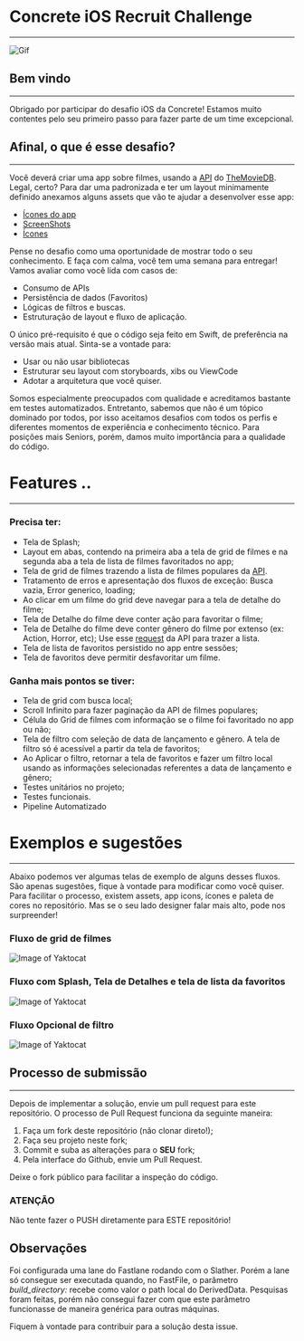 # Concrete iOS Recruit Challenge

---

![Gif](assets/Logo-animado-1.gif)

## Bem vindo

---

Obrigado por participar do desafio iOS da Concrete! Estamos muito contentes pelo seu primeiro passo para fazer parte de um time excepcional.

## Afinal, o que é esse desafio?

---

Você deverá criar uma app sobre filmes, usando a [API](https://developers.themoviedb.org/3/getting-started/introduction) do [TheMovieDB](https://www.themoviedb.org/?language=en). Legal, certo? Para dar uma padronizada e ter um layout minimamente definido anexamos alguns assets que vão te ajudar a desenvolver esse app:

- [Ícones do app](assets/appIcons)
- [ScreenShots](assets/screenshots)
- [Ícones](assets/icons)

Pense no desafio como uma oportunidade de mostrar todo o seu conhecimento. E faça com calma, você tem uma semana para entregar!
Vamos avaliar como você lida com casos de:

- Consumo de APIs
- Persistência de dados (Favoritos)
- Lógicas de filtros e buscas.
- Estruturação de layout e fluxo de aplicação.

O único pré-requisito é que o código seja feito em Swift, de preferência na versão mais atual. Sinta-se a vontade para:

- Usar ou não usar bibliotecas
- Estruturar seu layout com storyboards, xibs ou ViewCode
- Adotar a arquitetura que você quiser.

Somos especialmente preocupados com qualidade e acreditamos bastante em testes automatizados. Entretanto, sabemos que não é um tópico dominado por todos, por isso aceitamos desafios com todos os perfis e diferentes momentos de experiência e conhecimento técnico.
Para posições mais Seniors, porém, damos muito importância para a qualidade do código.

# Features ..

---

### Precisa ter:

- Tela de Splash;
- Layout em abas, contendo na primeira aba a tela de grid de filmes e na segunda aba a tela de lista de filmes favoritados no app;
- Tela de grid de filmes trazendo a lista de filmes populares da [API](https://developers.themoviedb.org/3/movies/get-popular-movies).
- Tratamento de erros e apresentação dos fluxos de exceção: Busca vazia, Error generico, loading;
- Ao clicar em um filme do grid deve navegar para a tela de detalhe do filme;
- Tela de Detalhe do filme deve conter ação para favoritar o filme;
- Tela de Detalhe do filme deve conter gênero do filme por extenso (ex: Action, Horror, etc); Use esse [request](https://developers.themoviedb.org/3/genres/get-movie-list) da API para trazer a lista.
- Tela de lista de favoritos persistido no app entre sessões;
- Tela de favoritos deve permitir desfavoritar um filme.

### Ganha mais pontos se tiver:

- Tela de grid com busca local;
- Scroll Infinito para fazer paginação da API de filmes populares;
- Célula do Grid de filmes com informação se o filme foi favoritado no app ou não;
- Tela de filtro com seleção de data de lançamento e gênero. A tela de filtro só é acessível a partir da tela de favoritos;
- Ao Aplicar o filtro, retornar a tela de favoritos e fazer um filtro local usando as informações selecionadas referentes a data de lançamento e gênero;
- Testes unitários no projeto;
- Testes funcionais.
- Pipeline Automatizado

# Exemplos e sugestões

---

Abaixo podemos ver algumas telas de exemplo de alguns desses fluxos. São apenas sugestões, fique à vontade para modificar como você quiser.
Para facilitar o processo, existem assets, app icons, ícones e paleta de cores no repositório. Mas se o seu lado designer falar mais alto, pode nos surpreender!

### Fluxo de grid de filmes

![Image of Yaktocat](assets/flow/lista.png)

### Fluxo com Splash, Tela de Detalhes e tela de lista da favoritos

![Image of Yaktocat](assets/flow/splash_detalhes.png)

### Fluxo Opcional de filtro

![Image of Yaktocat](assets/flow/filtro.png)

## **Processo de submissão**

---

Depois de implementar a solução, envie um pull request para este repositório.
O processo de Pull Request funciona da seguinte maneira:

1. Faça um fork deste repositório (não clonar direto!);
2. Faça seu projeto neste fork;
3. Commit e suba as alterações para o **SEU** fork;
4. Pela interface do Github, envie um Pull Request.

Deixe o fork público para facilitar a inspeção do código.

### **ATENÇÃO**

Não tente fazer o PUSH diretamente para ESTE repositório!

## Observações

Foi configurada uma lane do Fastlane rodando com o Slather.
Porém a lane só consegue ser executada quando, no FastFile, o parâmetro *build_directory:* recebe como valor o path local do DerivedData.
Pesquisas foram feitas, porém não consegui fazer com que este parâmetro funcionasse de maneira genérica para outras máquinas.

Fiquem à vontade para contribuir para a solução desta issue.
